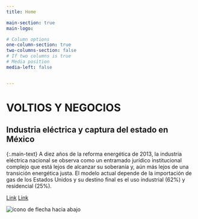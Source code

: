 ```yaml
---
title: Home

main-section: true
main-logo:

# Column options
one-column-section: true
two-columns-section: false
# If two columns is true
# Media position
media-left: false


---
```

# VOLTIOS Y NEGOCIOS

## Industria eléctrica y captura del estado en México

{:.main-text}
A diez años de la reforma energética de 2013, la industria eléctrica nacional se observa como un entramado jurídico institucional complejo que está lejos de alcanzar su soberanía y, aún más lejos de una transición energética justa. El modelo actual depende de la importación de gas de los Estados Unidos y su destino final es el uso industrial (62%) y residencial (25%).

[Link]()
[Link]()

<div class="down-button">
    <img class="down-arrow-icon" src="{{ site.baseurl }}/assets/img/down-arrow.svg" alt="ícono de flecha hacia abajo">
</div>





